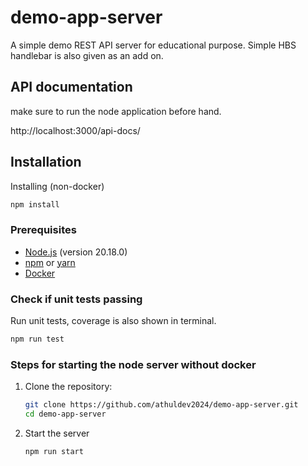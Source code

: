 # demo-app-server

A simple demo REST API server for educational purpose.
Simple HBS handlebar is also given as an add on.

## API documentation

make sure to run the node application before hand.

http://localhost:3000/api-docs/

## Installation

Installing (non-docker)

```bash
npm install
```

### Prerequisites

- [Node.js](https://nodejs.org/) (version 20.18.0)
- [npm](https://www.npmjs.com/) or [yarn](https://yarnpkg.com/)
- [Docker](https://www.docker.com/)

### Check if unit tests passing

Run unit tests, coverage is also shown in terminal.

```bash
npm run test
```

### Steps for starting the node server without docker

1. Clone the repository:

   ```bash
   git clone https://github.com/athuldev2024/demo-app-server.git
   cd demo-app-server
   ```

2. Start the server

   ```bash
   npm run start
   ```
